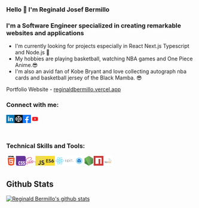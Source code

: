 

### Hello 👋 I'm Reginald Josef Bermillo 

### I'm a Software Engineer specialized in creating remarkable websites and applications                                                                                                                                                                                                                                    
               
- I'm currently looking for projects especially in React Next.js Typescript and Node.js 😬                                                                                                                            
- My hobbies are playing basketball, watching NBA games and One Piece Anime.😎                                                                                           
- I'm also an avid fan of Kobe Bryant and love collecting autograph nba cards and basketball jersey of the Black Mamba. 😎            
                                                                                                            
Portfolio Website - [reginaldbermillo.vercel.app](https://reginaldbermillo.vercel.app/) 
     

### Connect with me:

<!-- [<img align="left" alt="codeSTACKr.com" width="22px" src="https://raw.githubusercontent.com/iconic/open-iconic/master/svg/globe.svg" />][website] -->
[<img align="left" alt="LinkedIn" width="22px" src="https://raw.githubusercontent.com/edent/SuperTinyIcons/a4aa18dbd7b01ed19ac8a19a7f49eb1f6e56e829/images/svg/linkedin.svg" />][linkedin]
[<img align="left" alt="Codepen" width="22px" src="https://raw.githubusercontent.com/edent/SuperTinyIcons/a4aa18dbd7b01ed19ac8a19a7f49eb1f6e56e829/images/svg/codepen.svg" />][codepen]
[<img align="left" alt="Facebook" width="22px" src="https://raw.githubusercontent.com/edent/SuperTinyIcons/a4aa18dbd7b01ed19ac8a19a7f49eb1f6e56e829/images/svg/facebook.svg" />][facebook]
[<img align="left" alt="YouTube" width="22px" src="https://raw.githubusercontent.com/edent/SuperTinyIcons/a4aa18dbd7b01ed19ac8a19a7f49eb1f6e56e829/images/svg/youtube.svg" />][youtube]

<br />
<br />
<br />

### Technical Skills and Tools:

<img align="left" alt="HTML5" width="26px" src="https://raw.githubusercontent.com/github/explore/80688e429a7d4ef2fca1e82350fe8e3517d3494d/topics/html/html.png" />
<img align="left" alt="CSS3" width="26px" src="https://raw.githubusercontent.com/github/explore/80688e429a7d4ef2fca1e82350fe8e3517d3494d/topics/css/css.png" />
<img align="left" alt="Sass" width="26px" src="https://raw.githubusercontent.com/github/explore/80688e429a7d4ef2fca1e82350fe8e3517d3494d/topics/sass/sass.png" />
<img align="left" alt="JavaScript" width="26px" src="https://raw.githubusercontent.com/github/explore/80688e429a7d4ef2fca1e82350fe8e3517d3494d/topics/javascript/javascript.png" />
<img align="left" alt="ES6" width="26px" src="https://raw.githubusercontent.com/github/explore/80688e429a7d4ef2fca1e82350fe8e3517d3494d/topics/es6/es6.png" />
<img align="left" alt="React" width="26px" src="https://raw.githubusercontent.com/github/explore/80688e429a7d4ef2fca1e82350fe8e3517d3494d/topics/react/react.png" />
<img align="left" alt="NextJS" width="26px" src="https://raw.githubusercontent.com/github/explore/28b02bbc9ad9f7a503c43775aebeb515dc2da5fc/topics/nextjs/nextjs.png" />
<!-- <img align="left" alt="GraphQL" width="26px" src="https://raw.githubusercontent.com/github/explore/80688e429a7d4ef2fca1e82350fe8e3517d3494d/topics/graphql/graphql.png" /> -->
<img align="left" alt="Webpack" width="26px" src="https://raw.githubusercontent.com/github/explore/80688e429a7d4ef2fca1e82350fe8e3517d3494d/topics/webpack/webpack.png" />
<img align="left" alt="Node.js" width="26px" src="https://raw.githubusercontent.com/github/explore/80688e429a7d4ef2fca1e82350fe8e3517d3494d/topics/nodejs/nodejs.png" />
<img align="left" alt="NPM" width="26px" src="https://raw.githubusercontent.com/github/explore/80688e429a7d4ef2fca1e82350fe8e3517d3494d/topics/npm/npm.png" />
<img align="left" alt="SQL" width="26px" src="https://raw.githubusercontent.com/github/explore/80688e429a7d4ef2fca1e82350fe8e3517d3494d/topics/mysql/mysql.png" />
<!-- <img align="left" alt="MongoDB" width="26px" src="https://raw.githubusercontent.com/github/explore/80688e429a7d4ef2fca1e82350fe8e3517d3494d/topics/mongodb/mongodb.png" /> -->

<br />
<br />

<!-- [![Top Langs](https://github-readme-stats.vercel.app/api/top-langs/?username=reginaldbermillo&layout=compact)](https://github.com/reginaldbermillo/github-readme-stats) -->

## Github Stats

[![Reginald Bermillo's github stats](https://github-readme-stats.vercel.app/api?username=reginaldbermillo&include_all_commits=true&hide=stars,prs&count_private=true&show_icons=true&theme=vue)](https://github.com/reginaldbermillo/github-readme-stats)

<!-- [website]: https://reginaldbermillo.com -->
[linkedin]: https://www.linkedin.com/in/reginald-josef-bermillo-225177b6/
[codepen]: https://codepen.io/reginaldjosefbermillo
[facebook]: https://www.facebook.com/reginald.bermillo/
[youtube]: https://www.youtube.com/channel/UCYm2pNY4q0hpC-WCMZk2hAQ
